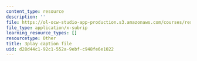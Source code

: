 ```yaml
---
content_type: resource
description: ''
file: https://ol-ocw-studio-app-production.s3.amazonaws.com/courses/res-18-006-calculus-revisited-single-variable-calculus-fall-2010/d28d44c192c1552a9ebfc948fe6e1022_-S5GwNe0xXg.vtt
file_type: application/x-subrip
learning_resource_types: []
resourcetype: Other
title: 3play caption file
uid: d28d44c1-92c1-552a-9ebf-c948fe6e1022
---
```

